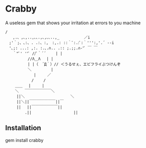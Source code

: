 # Crabby
A useless gem that shows your irritation at errors to you machine

```
/
　　,.、,､,..,､､.,､,､､..,_　　　　　 　／i
　;'｀;、､:、. .:、:,　:,.: ::｀ﾞ:.:ﾞ:｀''':,'.´ -‐i
　'､;: ...: ,:. :.､.∩.. .:: ;.;;.∩‐'ﾞ ￣ ￣
　　｀"ﾞ' ''ﾞ //ﾞ｀´´　　 | |
　　　　　　//Λ＿Λ　 | |
　　　　　　| |（　´Д｀）// ＜うるせぇ、エビフライぶつけんぞ
　　　　　　＼　　　 　 |
　　　　　　　 |　　　／
　　　　　　　/ 　　/
　　 ＿＿　 |　　　|　
　　 ＼　 ￣￣￣￣￣￣￣＼
　　　||＼　　　　　　　　　　 　 ＼
　　　||＼||￣￣￣￣￣￣￣||￣
　　　||　 ||￣￣￣￣￣￣￣||
　　　 　 .||　 　 　 　 　 　 　 ||

```

## Installation
   gem install crabby
